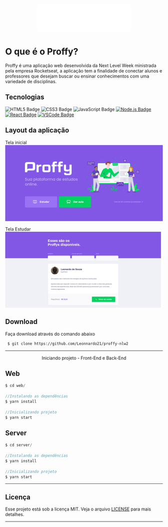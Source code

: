 <h1 align="center">
    <img src="./layout/logo.svg" width="300px">
</h1>

# O que é o Proffy?

<p>Proffy é uma aplicação web desenvolvida da Next Level Week ministrada pela empresa Rocketseat, a aplicação tem a finalidade de conectar alunos e professores que desejam buscar ou ensinar conhecimentos com uma variedade de disciplinas.</p>

## Tecnologias

![HTML5 Badge](https://img.shields.io/badge/-HTML5-E34F26?style=flat&logo=html5&logoColor=white)
![CSS3 Badge](https://img.shields.io/badge/-CSS3-1572B6?style=flat&logo=css3&logoColor=white)
![JavaScript Badge](https://img.shields.io/badge/-JavaScript-yellow?style=flat&logo=javascript&logoColor=white)
<a href="https://nodejs.org" target="_blank"> ![Node.js Badge](https://img.shields.io/badge/-Node.js-339933?style=flat&logo=node.js&logoColor=white)</a>
<a href="https://reactjs.org/" target="_blank"> ![React Badge](https://img.shields.io/badge/-React-61DAFB?style=flat&logo=react&logoColor=white)</a>
<a href="https://code.visualstudio.com" target="_blank"> ![VSCode Badge](https://img.shields.io/badge/-VSCode-007ACC?style=flat&logo=visual-studio-code&logoColor=white)</a>

## Layout da aplicação

<span>Tela inicial</span>
<img src="./layout/Proffy_Main.png">

<span>Tela Estudar</span>
<img src="./layout/Proffy_Study.png">

## Download

<p>Faça download através do comando abaixo</p>

```bash
 $ git clone https://github.com/Leonnardo21/proffy-nlw2
```

---

<p align="center">Iniciando projeto - Front-End e Back-End</p>

<h2> Web </h2>

```javascript
$ cd web/

//Instalando as dependências
$ yarn install

//Inicializando projeto
$ yarn start

```

<h2> Server </h2>

```javascript
$ cd server/

//Instalando as dependências
$ yarn install

//Inicializando projeto
$ yarn start
```

---

## Licença

Esse projeto está sob a licença MIT. Veja o arquivo [LICENSE](LICENSE.md) para mais detalhes.

---
